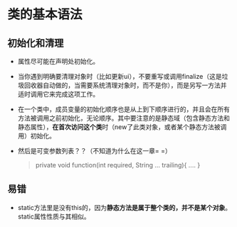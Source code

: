类的基本语法
===

初始化和清理
----
- 属性尽可能在声明处初始化。

- 当你遇到明确要清理对象时（比如更新ui），不要重写或调用finalize（这是垃圾回收器自动做的，当需要系统清理对象时，而不是你），而是另写一方法并适时调用它来完成这项工作。

- 在一个类中，成员变量的初始化顺序也是从上到下顺序进行的，并且会在所有方法被调用之前初始化，无论顺序。其中要注意的是静态域（包含静态方法和静态属性），**在首次访问这个类**时（new了此类对象，或者某个静态方法被调用）初始化。

- 然后是可变参数列表？？（不知道为什么在这一章= =）
	> private void function(int required, String ... trailing){
	> ....
	> }


易错
----

- static方法里是没有this的，因为**静态方法是属于整个类的，并不是某个对象**。static属性性质与其相似。


